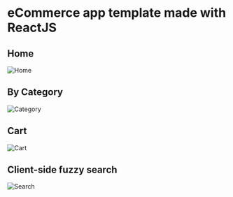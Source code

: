 # eCommerce app template made with ReactJS

## Home
![Home](https://i.imgur.com/pYBKR3d.png)

## By Category
![Category](https://i.imgur.com/bbXKRnp.png)

## Cart
![Cart](https://i.imgur.com/bbXKRnp.png)

## Client-side fuzzy search
![Search](https://i.imgur.com/7SgDdUM.gif)

